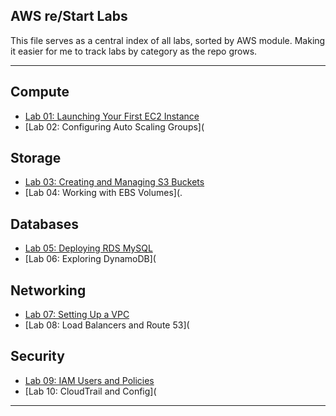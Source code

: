 ## AWS re/Start Labs

This file serves as a central index of all labs, sorted by AWS module. Making it easier for me to track labs by category as the repo grows.  

---

## Compute
- [Lab 01: Launching Your First EC2 Instance](/compute/compute-labs/compute-lab-1.md)
- [Lab 02: Configuring Auto Scaling Groups](

## Storage
- [Lab 03: Creating and Managing S3 Buckets](/storage/storage-labs/storage-lab-1.md)
- [Lab 04: Working with EBS Volumes](.

## Databases
- [Lab 05: Deploying RDS MySQL](/databases/database-labs/database-lab-1.md)
- [Lab 06: Exploring DynamoDB](

## Networking
- [Lab 07: Setting Up a VPC](/networking/networking-labs/networking-lab-1.md)
- [Lab 08: Load Balancers and Route 53](

## Security
- [Lab 09: IAM Users and Policies](/security/security-labs/security-lab-1.md)
- [Lab 10: CloudTrail and Config](

---
